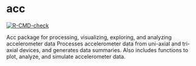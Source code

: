 # acc
<!-- badges: start -->
[![R-CMD-check](https://github.com/github-js/acc/actions/workflows/R-CMD-check.yaml/badge.svg)](https://github.com/github-js/acc/actions/workflows/R-CMD-check.yaml)
<!-- badges: end -->

Acc package for processing, visualizing, exploring, and analyzing accelerometer data
Processes accelerometer data from uni-axial and tri-axial devices, and generates data summaries. Also includes functions to plot, analyze, and simulate accelerometer data.
